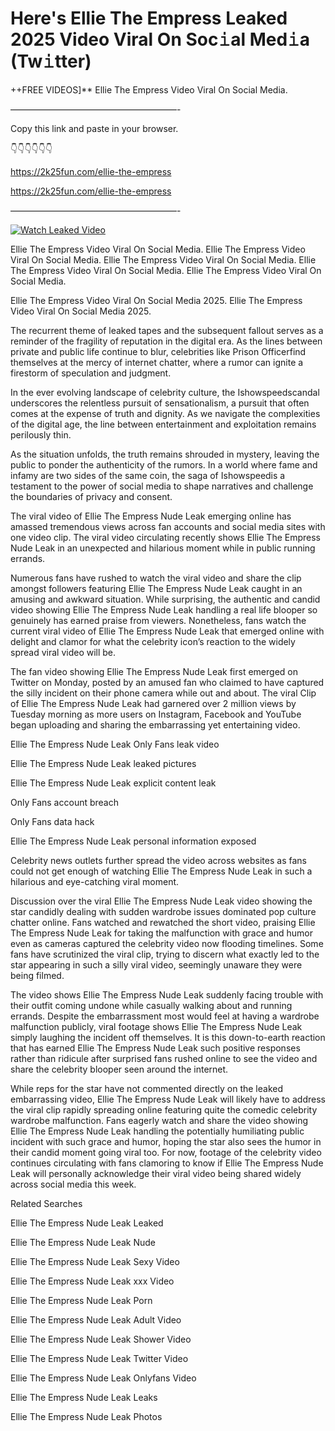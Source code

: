 # Here's Ellie The Empress Leaked 2025 Video Viral On Soc𝚒al Med𝚒a (Tw𝚒tter)

++FREE VIDEOS]** Ellie The Empress Video Viral On Social Media.

———————————————————-

Copy this link and paste in your browser.

👇👇👇👇👇👇

https://2k25fun.com/ellie-the-empress

https://2k25fun.com/ellie-the-empress

———————————————————-

[![Watch Leaked Video](https://miro.medium.com/v2/resize:fit:828/format:webp/1*cilzJN44JGOrTw9NJCrNHA.gif "Watch Leaked Video")](https://2k25fun.com/ellie-the-empress)

Ellie The Empress Video Viral On Social Media. Ellie The Empress Video Viral On Social Media. Ellie The Empress Video Viral On Social Media. Ellie The Empress Video Viral On Social Media. Ellie The Empress Video Viral On Social Media.

Ellie The Empress Video Viral On Social Media 2025. Ellie The Empress Video Viral On Social Media 2025.

The recurrent theme of leaked tapes and the subsequent fallout serves as a reminder of the fragility of reputation in the digital era. As the lines between private and public life continue to blur, celebrities like Prison Officerfind themselves at the mercy of internet chatter, where a rumor can ignite a firestorm of speculation and judgment.

In the ever evolving landscape of celebrity culture, the Ishowspeedscandal underscores the relentless pursuit of sensationalism, a pursuit that often comes at the expense of truth and dignity. As we navigate the complexities of the digital age, the line between entertainment and exploitation remains perilously thin.

As the situation unfolds, the truth remains shrouded in mystery, leaving the public to ponder the authenticity of the rumors. In a world where fame and infamy are two sides of the same coin, the saga of Ishowspeedis a testament to the power of social media to shape narratives and challenge the boundaries of privacy and consent.

The viral video of Ellie The Empress Nude Leak emerging online has amassed tremendous views across fan accounts and social media sites with one video clip. The viral video circulating recently shows Ellie The Empress Nude Leak in an unexpected and hilarious moment while in public running errands.

Numerous fans have rushed to watch the viral video and share the clip amongst followers featuring Ellie The Empress Nude Leak caught in an amusing and awkward situation. While surprising, the authentic and candid video showing Ellie The Empress Nude Leak handling a real life blooper so genuinely has earned praise from viewers. Nonetheless, fans watch the current viral video of Ellie The Empress Nude Leak that emerged online with delight and clamor for what the celebrity icon’s reaction to the widely spread viral video will be.

The fan video showing Ellie The Empress Nude Leak first emerged on Twitter on Monday, posted by an amused fan who claimed to have captured the silly incident on their phone camera while out and about. The viral Clip of Ellie The Empress Nude Leak had garnered over 2 million views by Tuesday morning as more users on Instagram, Facebook and YouTube began uploading and sharing the embarrassing yet entertaining video.

Ellie The Empress Nude Leak Only Fans leak video

Ellie The Empress Nude Leak leaked pictures

Ellie The Empress Nude Leak explicit content leak

Only Fans account breach

Only Fans data hack

Ellie The Empress Nude Leak personal information exposed

Celebrity news outlets further spread the video across websites as fans could not get enough of watching Ellie The Empress Nude Leak in such a hilarious and eye-catching viral moment.

Discussion over the viral Ellie The Empress Nude Leak video showing the star candidly dealing with sudden wardrobe issues dominated pop culture chatter online. Fans watched and rewatched the short video, praising Ellie The Empress Nude Leak for taking the malfunction with grace and humor even as cameras captured the celebrity video now flooding timelines. Some fans have scrutinized the viral clip, trying to discern what exactly led to the star appearing in such a silly viral video, seemingly unaware they were being filmed.

The video shows Ellie The Empress Nude Leak suddenly facing trouble with their outfit coming undone while casually walking about and running errands. Despite the embarrassment most would feel at having a wardrobe malfunction publicly, viral footage shows Ellie The Empress Nude Leak simply laughing the incident off themselves. It is this down-to-earth reaction that has earned Ellie The Empress Nude Leak such positive responses rather than ridicule after surprised fans rushed online to see the video and share the celebrity blooper seen around the internet.

While reps for the star have not commented directly on the leaked embarrassing video, Ellie The Empress Nude Leak will likely have to address the viral clip rapidly spreading online featuring quite the comedic celebrity wardrobe malfunction. Fans eagerly watch and share the video showing Ellie The Empress Nude Leak handling the potentially humiliating public incident with such grace and humor, hoping the star also sees the humor in their candid moment going viral too. For now, footage of the celebrity video continues circulating with fans clamoring to know if Ellie The Empress Nude Leak will personally acknowledge their viral video being shared widely across social media this week.

Related Searches

Ellie The Empress Nude Leak Leaked

Ellie The Empress Nude Leak Nude

Ellie The Empress Nude Leak Sexy Video

Ellie The Empress Nude Leak xxx Video

Ellie The Empress Nude Leak Porn

Ellie The Empress Nude Leak Adult Video

Ellie The Empress Nude Leak Shower Video

Ellie The Empress Nude Leak Twitter Video

Ellie The Empress Nude Leak Onlyfans Video

Ellie The Empress Nude Leak Leaks

Ellie The Empress Nude Leak Photos